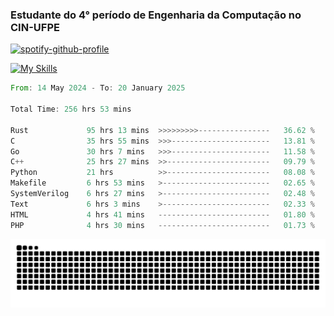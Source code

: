 
### Estudante do 4° período de Engenharia da Computação no CIN-UFPE

[![spotify-github-profile](https://spotify-github-profile.kittinanx.com/api/view?uid=21nggge2ld354asa4l3xoze2q&cover_image=true&theme=novatorem&show_offline=false&background_color=000000&interchange=true&bar_color=53b14f&bar_color_cover=true)](https://github.com/kittinan/spotify-github-profile)


[![My Skills](https://skillicons.dev/icons?i=c,cpp,rust,py,java,neovim&theme=dark)](https://skillicons.dev)

<!--START_SECTION:waka-->

```rust
From: 14 May 2024 - To: 20 January 2025

Total Time: 256 hrs 53 mins

Rust             95 hrs 13 mins  >>>>>>>>>----------------   36.62 %
C                35 hrs 55 mins  >>>----------------------   13.81 %
Go               30 hrs 7 mins   >>>----------------------   11.58 %
C++              25 hrs 27 mins  >>-----------------------   09.79 %
Python           21 hrs          >>-----------------------   08.08 %
Makefile         6 hrs 53 mins   >------------------------   02.65 %
SystemVerilog    6 hrs 27 mins   >------------------------   02.48 %
Text             6 hrs 3 mins    >------------------------   02.33 %
HTML             4 hrs 41 mins   -------------------------   01.80 %
PHP              4 hrs 30 mins   -------------------------   01.73 %
```

<!--END_SECTION:waka-->

<picture>
  <source media="(prefers-color-scheme: dark)" srcset="https://github.com/Zed201/Zed201/blob/output/github-contribution-grid-snake-dark.svg" />
  <img alt="github-snake" src="https://github.com/Zed201/Zed201/blob/output/github-contribution-grid-snake-dark.svg" />
</picture>
